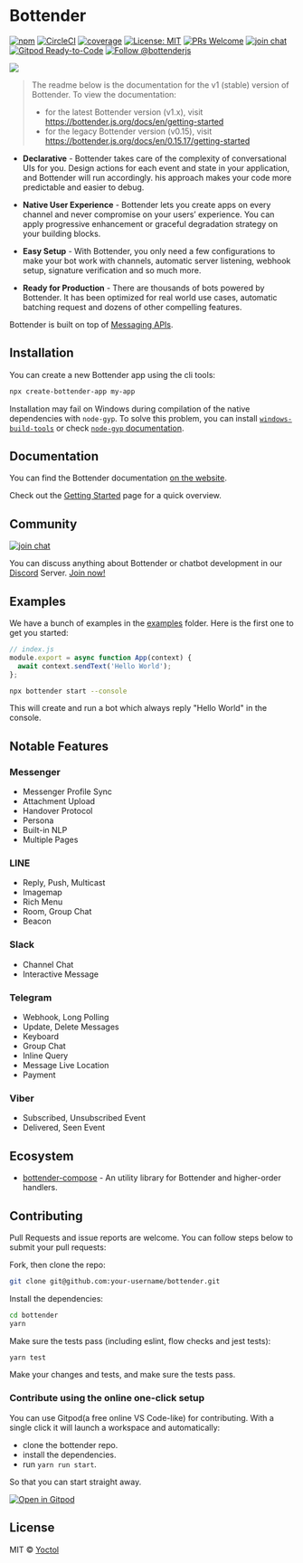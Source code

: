# Bottender

[![npm](https://img.shields.io/npm/v/bottender.svg)](https://www.npmjs.com/package/bottender)
[![CircleCI](https://circleci.com/gh/Yoctol/bottender.svg?style=shield)](https://circleci.com/gh/Yoctol/bottender)
[![coverage](https://codecov.io/gh/Yoctol/bottender/branch/master/graph/badge.svg)](https://codecov.io/gh/Yoctol/bottender)
[![License: MIT](https://img.shields.io/badge/License-MIT-blue.svg)](https://opensource.org/licenses/MIT)
[![PRs Welcome](https://img.shields.io/badge/PRs-welcome-brightgreen.svg)](https://github.com/Yoctol/bottender#contributing)
[![join chat](https://img.shields.io/badge/discord-join%20chat-green.svg)](https://discord.gg/apNsWBz)
[![Gitpod Ready-to-Code](https://img.shields.io/badge/Gitpod-Ready--to--Code-blue?logo=gitpod)](https://gitpod.io/#https://github.com/Yoctol/bottender)
[![Follow @bottenderjs](https://img.shields.io/twitter/follow/bottenderjs.svg?label=Follow%20@bottenderjs)](https://twitter.com/intent/follow?screen_name=bottenderjs)

![](https://user-images.githubusercontent.com/3382565/76295244-3c80c800-62ef-11ea-88dc-a6039b3918c2.png)

> The readme below is the documentation for the v1 (stable) version of Bottender. To view the documentation:
> - for the latest Bottender version (v1.x), visit https://bottender.js.org/docs/en/getting-started
> - for the legacy Bottender version (v0.15), visit https://bottender.js.org/docs/en/0.15.17/getting-started

- **Declarative** - Bottender takes care of the complexity of conversational UIs for you. Design actions for each event and state in your application, and Bottender will run accordingly. his approach makes your code more predictable and easier to debug.

- **Native User Experience** - Bottender lets you create apps on every channel and never compromise on your users’ experience. You can apply progressive enhancement or graceful degradation strategy on your building blocks.

- **Easy Setup** - With Bottender, you only need a few configurations to make your bot work with channels, automatic server listening, webhook setup, signature verification and so much more.

- **Ready for Production** - There are thousands of bots powered by Bottender. It has been optimized for real world use cases, automatic batching request and dozens of other compelling features.

Bottender is built on top of
[Messaging APIs](https://github.com/Yoctol/messaging-apis).

## Installation

You can create a new Bottender app using the cli tools:

```sh
npx create-bottender-app my-app
```

Installation may fail on Windows during compilation of the native dependencies with `node-gyp`. To solve this problem, you can install [`windows-build-tools`](https://github.com/felixrieseberg/windows-build-tools#readme) or check [`node-gyp` documentation](https://github.com/nodejs/node-gyp#on-windows).

## Documentation

You can find the Bottender documentation [on the website](https://bottender.js.org?new).

Check out the [Getting Started](https://bottender.js.org/docs/en/getting-started) page for a quick overview.

## Community

[![join chat](https://img.shields.io/badge/discord-join%20chat-green.svg)](https://discord.gg/unmFzmR)

You can discuss anything about Bottender or chatbot development in our [Discord](https://discordapp.com/) Server. [Join now!](https://discord.gg/unmFzmR)

## Examples

We have a bunch of examples in the
[examples](https://github.com/Yoctol/bottender/tree/master/examples) folder.
Here is the first one to get you started:

```js
// index.js
module.export = async function App(context) {
  await context.sendText('Hello World');
};
```

```sh
npx bottender start --console
```

This will create and run a bot which always reply "Hello World" in the console.

## Notable Features

### Messenger

- Messenger Profile Sync
- Attachment Upload
- Handover Protocol
- Persona
- Built-in NLP
- Multiple Pages

### LINE

- Reply, Push, Multicast
- Imagemap
- Rich Menu
- Room, Group Chat
- Beacon

### Slack

- Channel Chat
- Interactive Message

### Telegram

- Webhook, Long Polling
- Update, Delete Messages
- Keyboard
- Group Chat
- Inline Query
- Message Live Location
- Payment

### Viber

- Subscribed, Unsubscribed Event
- Delivered, Seen Event

## Ecosystem

- [bottender-compose](https://github.com/Yoctol/bottender-compose) - An utility library for Bottender and higher-order handlers.

## Contributing

Pull Requests and issue reports are welcome. You can follow steps below to
submit your pull requests:

Fork, then clone the repo:

```sh
git clone git@github.com:your-username/bottender.git
```

Install the dependencies:

```sh
cd bottender
yarn
```

Make sure the tests pass (including eslint, flow checks and jest tests):

```sh
yarn test
```

Make your changes and tests, and make sure the tests pass.

### Contribute using the online one-click setup

You can use Gitpod(a free online VS Code-like) for contributing. With a single click it will launch a workspace and automatically:

- clone the bottender repo.
- install the dependencies.
- run `yarn run start`.

So that you can start straight away.

[![Open in Gitpod](https://gitpod.io/button/open-in-gitpod.svg)](https://gitpod.io/#https://github.com/Yoctol/bottender)

## License

MIT © [Yoctol](https://github.com/Yoctol/bottender)
